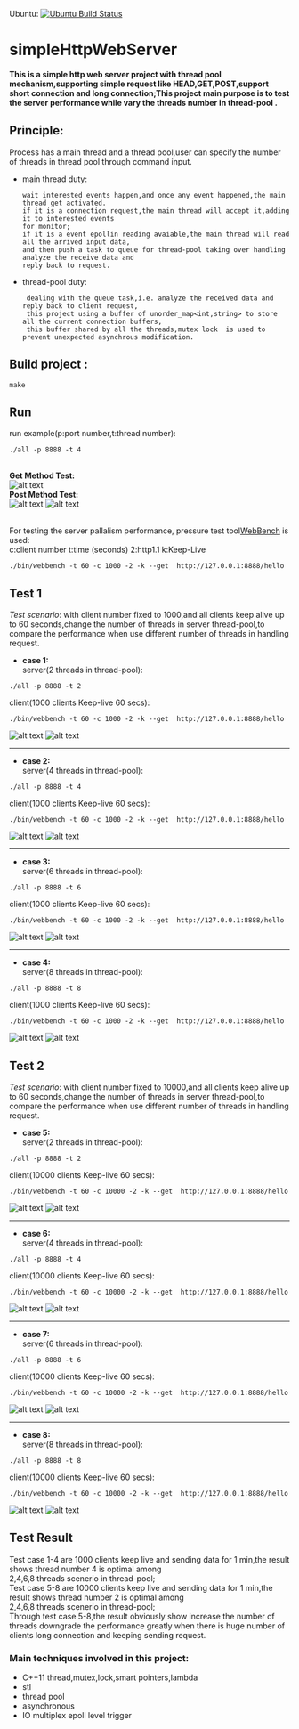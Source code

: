 Ubuntu: [![Ubuntu Build Status](https://travis-ci.org/capnproto/capnproto.svg?branch=master)](https://travis-ci.org/capnproto/capnproto)
# simpleHttpWebServer
__This is a simple http web server project with  thread pool mechanism,supporting simple request like HEAD,GET,POST,support short connection and long connection;This project main purpose is to test the server performance while vary the threads number in thread-pool .__

## Principle:
Process has a main thread and a thread pool,user can specify the number of threads in thread pool through command input.


* main thread duty:

      wait interested events happen,and once any event happened,the main thread get activated.
      if it is a connection request,the main thread will accept it,adding it to interested events
      for monitor;
      if it is a event epollin reading avaiable,the main thread will read all the arrived input data,
      and then push a task to queue for thread-pool taking over handling analyze the receive data and 
      reply back to request.
* thread-pool duty:

       dealing with the queue task,i.e. analyze the received data and reply back to client request, 
       this project using a buffer of unorder_map<int,string> to store all the current connection buffers,
       this buffer shared by all the threads,mutex lock  is used to prevent unexpected asynchrous modification.


## Build project :
```
make 
```
## Run
run example(p:port number,t:thread number):
```
./all -p 8888 -t 4
```
<br/>__Get Method Test:__<br/>
![alt text](https://github.com/anson0/simpleHttpWebServer/blob/master/index.png)
<br>__Post Method Test:__<br/>
![alt text](https://github.com/anson0/simpleHttpWebServer/blob/master/post1.png)
![alt text](https://github.com/anson0/simpleHttpWebServer/blob/master/post2.png)

<br/>For testing the server pallalism performance, pressure test tool[WebBench](https://github.com/linyacool/WebBench) is used:<br/>
c:client number t:time (seconds) 2:http1.1 k:Keep-Live
```
./bin/webbench -t 60 -c 1000 -2 -k --get  http://127.0.0.1:8888/hello
```

## Test 1
  *Test scenario*: with client number fixed to 1000,and all clients keep alive up to 60 seconds,change the number of threads in server thread-pool,to compare the performance when use different number of threads in handling request. <br/>

* __case 1:__ <br/>
server(2 threads in thread-pool):
```
./all -p 8888 -t 2
```
client(1000 clients Keep-live 60 secs):
```
./bin/webbench -t 60 -c 1000 -2 -k --get  http://127.0.0.1:8888/hello
```
![alt text](https://github.com/anson0/simpleHttpWebServer/blob/master/testPictures/test_2_1k.png)
![alt text](https://github.com/anson0/simpleHttpWebServer/blob/master/testPictures/test_2_1k_result.png)

***
* __case 2:__<br/>
server(4 threads in thread-pool):
```
./all -p 8888 -t 4
```
client(1000 clients Keep-live 60 secs):
```
./bin/webbench -t 60 -c 1000 -2 -k --get  http://127.0.0.1:8888/hello
```
![alt text](https://github.com/anson0/simpleHttpWebServer/blob/master/testPictures/test_4_1k.png)
![alt text](https://github.com/anson0/simpleHttpWebServer/blob/master/testPictures/test_4_1k_result.png)

***
* __case 3:__<br/>
server(6 threads in thread-pool):
```
./all -p 8888 -t 6
```
client(1000 clients Keep-live 60 secs):
```
./bin/webbench -t 60 -c 1000 -2 -k --get  http://127.0.0.1:8888/hello
```
![alt text](https://github.com/anson0/simpleHttpWebServer/blob/master/testPictures/test_6_1k.png)
![alt text](https://github.com/anson0/simpleHttpWebServer/blob/master/testPictures/test_6_1k_result.png)

***
* __case 4:__<br/>
server(8 threads in thread-pool):
```
./all -p 8888 -t 8
```
client(1000 clients Keep-live 60 secs):
```
./bin/webbench -t 60 -c 1000 -2 -k --get  http://127.0.0.1:8888/hello
```
![alt text](https://github.com/anson0/simpleHttpWebServer/blob/master/testPictures/test_8_1k.png)
![alt text](https://github.com/anson0/simpleHttpWebServer/blob/master/testPictures/test_8_1k_result.png)




## Test 2
  *Test scenario*: with client number fixed to 10000,and all clients keep alive up to 60 seconds,change the number of threads in server thread-pool,to compare the performance when use different number of threads in handling request. <br/>

* __case 5:__ <br/>
server(2 threads in thread-pool):
```
./all -p 8888 -t 2
```
client(10000 clients Keep-live 60 secs):
```
./bin/webbench -t 60 -c 10000 -2 -k --get  http://127.0.0.1:8888/hello
```
![alt text](https://github.com/anson0/simpleHttpWebServer/blob/master/testPictures/test_2_10k.png)
![alt text](https://github.com/anson0/simpleHttpWebServer/blob/master/testPictures/test_2_10k_result.png)

***
* __case 6:__<br/>
server(4 threads in thread-pool):
```
./all -p 8888 -t 4
```
client(10000 clients Keep-live 60 secs):
```
./bin/webbench -t 60 -c 10000 -2 -k --get  http://127.0.0.1:8888/hello
```
![alt text](https://github.com/anson0/simpleHttpWebServer/blob/master/testPictures/test_4_10k.png)
![alt text](https://github.com/anson0/simpleHttpWebServer/blob/master/testPictures/test_4_10k_result.png)

***
* __case 7:__<br/>
server(6 threads in thread-pool):
```
./all -p 8888 -t 6
```
client(10000 clients Keep-live 60 secs):
```
./bin/webbench -t 60 -c 10000 -2 -k --get  http://127.0.0.1:8888/hello
```
![alt text](https://github.com/anson0/simpleHttpWebServer/blob/master/testPictures/test_6_10k.png)
![alt text](https://github.com/anson0/simpleHttpWebServer/blob/master/testPictures/test_6_10k_result.png)

***
* __case 8:__<br/>
server(8 threads in thread-pool):
```
./all -p 8888 -t 8
```
client(10000 clients Keep-live 60 secs):
```
./bin/webbench -t 60 -c 10000 -2 -k --get  http://127.0.0.1:8888/hello
```
![alt text](https://github.com/anson0/simpleHttpWebServer/blob/master/testPictures/test_8_10K.png)
![alt text](https://github.com/anson0/simpleHttpWebServer/blob/master/testPictures/test_8_10k_result.png)


## Test Result
Test case 1-4 are 1000 clients keep live and sending data for 1 min,the result shows thread number 4 is optimal among<br/> 2,4,6,8 threads scenerio in thread-pool;<br/>
Test case 5-8 are 10000 clients keep live and sending data for 1 min,the result shows thread number 2 is optimal among<br/> 2,4,6,8 threads scenerio in thread-pool;<br/>
Through test case 5-8,the result obviously show increase the number of threads downgrade the performance greatly when there is huge number of clients long connection and keeping sending request.



### Main techniques involved in this project:
* C++11 thread,mutex,lock,smart pointers,lambda 
* stl 
* thread pool
* asynchronous
* IO multiplex epoll level trigger



 


